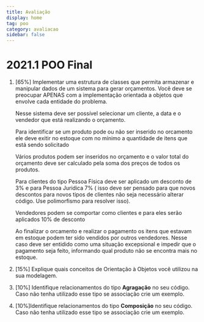 ```yaml
---
title: Avaliação
display: home
tag: poo
category: avaliacao
sidebar: false
---
```



# 2021.1 POO Final 

1. [65%] Implementar uma estrutura de classes que permita armazenar e manipular dados de um sistema para gerar orçamentos. Você deve se preocupar APENAS com a implementação orientada a objetos que envolve cada entidade do problema. 

    Nesse sistema deve ser possível selecionar um cliente, a data e o vendedor que está realizando o orçamento.

    Para identificar se um produto pode ou não ser inserido no orcamento ele deve exitir no estoque com no mínimo a quantidade de itens que está sendo solicitado
    
    Vários produtos podem ser inseridos no orçamento e o valor total do orçamento deve ser calculado pela soma dos preços de todos os produtos.
    
    Para clientes do tipo Pessoa Física deve ser aplicado um desconto de 3% e para Pessoa Juridica 7% ( isso deve ser pensado para que novos descontos para novos tipos de clientes não seja necessário alterar código. Use polimorfismo para resolver isso).

    Vendedores podem se comportar como clientes e para eles serão aplicados 10% de desconto

    Ao finalizar o orcamento e realizar o pagamento os itens que estavam em estoque podem ter sido vendidos por outros vendedores. Nesse caso deve ser entidido como uma situação excepsional e impedir que o pagamento seja feito, informando qual produto não se encontra mais no estoque.

1. [15%] Explique quais conceitos de Orientação à Objetos você utilizou na sua modelagem.
1. [10%] Identifique relacionamentos do tipo **Agragação** no seu código. Caso não tenha utilizado esse tipo se associação crie um exemplo.
1. [10%]Identifique relacionamentos do tipo **Composição** no seu código. Caso não tenha utilizado esse tipo se associação crie um exemplo.
